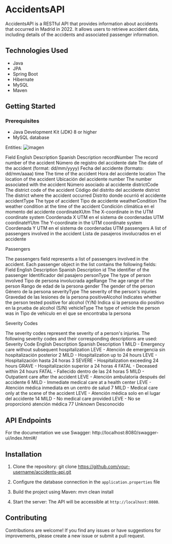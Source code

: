 # AccidentsAPI

AccidentsAPI is a RESTful API that provides information about accidents that occurred in Madrid in 2022. It allows users to retrieve accident data, including details of the accidents and associated passenger information.

## Technologies Used

- Java
- JPA
- Spring Boot
- Hibernate
- MySQL
- Maven

## Getting Started

### Prerequisites

- Java Development Kit (JDK) 8 or higher
- MySQL database

Entities:
![imagen](https://github.com/casiandn/accidents-madrid-2022-api/assets/69772739/98fd38e6-bbd0-47c6-9e05-47159c954a89)


Field	English Description	Spanish Description
recordNumber	The record number of the accident	Número de registro del accidente
date	The date of the accident (format: dd/mm/yyyy)	Fecha del accidente (formato: dd/mm/aaaa)
time	The time of the accident	Hora del accidente
location	The location of the accident	Ubicación del accidente
number	The number associated with the accident	Número asociado al accidente
districtCode	The district code of the accident	Código del distrito del accidente
district	The district where the accident occurred	Distrito donde ocurrió el accidente
accidentType	The type of accident	Tipo de accidente
weatherCondition	The weather condition at the time of the accident	Condición climática en el momento del accidente
coordinateXUtm	The X-coordinate in the UTM coordinate system	Coordenada X UTM en el sistema de coordenadas UTM
coordinateYUtm	The Y-coordinate in the UTM coordinate system	Coordenada Y UTM en el sistema de coordenadas UTM
passengers	A list of passengers involved in the accident	Lista de pasajeros involucrados en el accidente

Passengers

The passengers field represents a list of passengers involved in the accident. Each passenger object in the list contains the following fields:
Field	English Description	Spanish Description
id	The identifier of the passenger	Identificador del pasajero
personType	The type of person involved	Tipo de persona involucrada
ageRange	The age range of the person	Rango de edad de la persona
gender	The gender of the person	Género de la persona
severityType	The severity of the person's injuries	Gravedad de las lesiones de la persona
positiveAlcohol	Indicates whether the person tested positive for alcohol (Y/N)	Indica si la persona dio positivo en la prueba de alcohol (S/N)
vehicleType	The type of vehicle the person was in	Tipo de vehículo en el que se encontraba la persona

Severity Codes

The severity codes represent the severity of a person's injuries. The following severity codes and their corresponding descriptions are used:
Severity Code	English Description	Spanish Description
1	MILD - Emergency care without subsequent hospitalization	LEVE - Atención de emergencia sin hospitalización posterior
2	MILD - Hospitalization up to 24 hours	LEVE - Hospitalización hasta 24 horas
3	SEVERE - Hospitalization exceeding 24 hours	GRAVE - Hospitalización superior a 24 horas
4	FATAL - Deceased within 24 hours	FATAL - Fallecido dentro de las 24 horas
5	MILD - Outpatient care after the accident	LEVE - Atención ambulatoria después del accidente
6	MILD - Immediate medical care at a health center	LEVE - Atención médica inmediata en un centro de salud
7	MILD - Medical care only at the scene of the accident	LEVE - Atención médica solo en el lugar del accidente
14	MILD - No medical care provided	LEVE - No se proporcionó atención médica
77	Unknown	Desconocido

## API Endpoints

For the documentation we use Swagger: http://localhost:8080/swagger-ui/index.html#/


## Installation

1. Clone the repository: git clone https://github.com/your-username/accidents-api.git


2. Configure the database connection in the `application.properties` file


3. Build the project using Maven: mvn clean install

4. Start the server: The API will be accessible at `http://localhost:8080`.

## Contributing

Contributions are welcome! If you find any issues or have suggestions for improvements, please create a new issue or submit a pull request.

